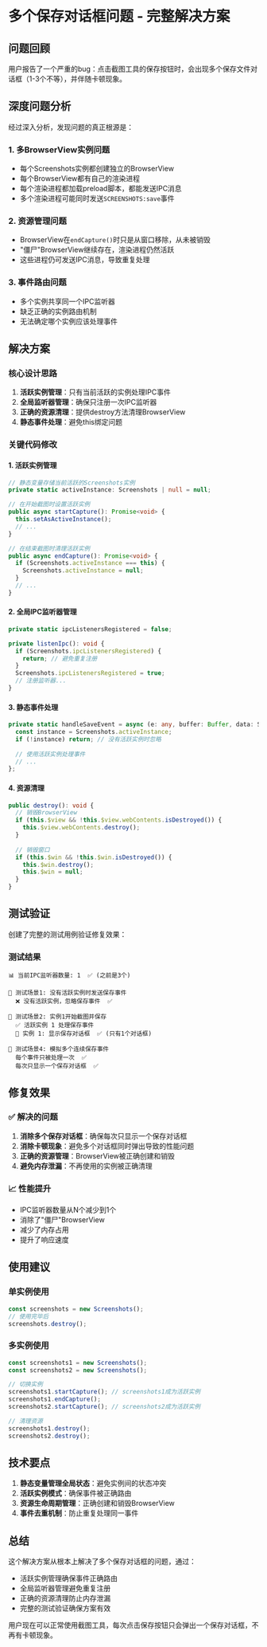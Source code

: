 # 多个保存对话框问题 - 完整解决方案

## 问题回顾

用户报告了一个严重的bug：点击截图工具的保存按钮时，会出现多个保存文件对话框（1-3个不等），并伴随卡顿现象。

## 深度问题分析

经过深入分析，发现问题的真正根源是：

### 1. 多BrowserView实例问题
- 每个Screenshots实例都创建独立的BrowserView
- 每个BrowserView都有自己的渲染进程
- 每个渲染进程都加载preload脚本，都能发送IPC消息
- 多个渲染进程可能同时发送`SCREENSHOTS:save`事件

### 2. 资源管理问题
- BrowserView在`endCapture()`时只是从窗口移除，从未被销毁
- "僵尸"BrowserView继续存在，渲染进程仍然活跃
- 这些进程仍可发送IPC消息，导致重复处理

### 3. 事件路由问题
- 多个实例共享同一个IPC监听器
- 缺乏正确的实例路由机制
- 无法确定哪个实例应该处理事件

## 解决方案

### 核心设计思路
1. **活跃实例管理**：只有当前活跃的实例处理IPC事件
2. **全局监听器管理**：确保只注册一次IPC监听器
3. **正确的资源清理**：提供destroy方法清理BrowserView
4. **静态事件处理**：避免this绑定问题

### 关键代码修改

#### 1. 活跃实例管理
```typescript
// 静态变量存储当前活跃的Screenshots实例
private static activeInstance: Screenshots | null = null;

// 在开始截图时设置活跃实例
public async startCapture(): Promise<void> {
  this.setAsActiveInstance();
  // ...
}

// 在结束截图时清理活跃实例
public async endCapture(): Promise<void> {
  if (Screenshots.activeInstance === this) {
    Screenshots.activeInstance = null;
  }
  // ...
}
```

#### 2. 全局IPC监听器管理
```typescript
private static ipcListenersRegistered = false;

private listenIpc(): void {
  if (Screenshots.ipcListenersRegistered) {
    return; // 避免重复注册
  }
  Screenshots.ipcListenersRegistered = true;
  // 注册监听器...
}
```

#### 3. 静态事件处理
```typescript
private static handleSaveEvent = async (e: any, buffer: Buffer, data: ScreenshotsData) => {
  const instance = Screenshots.activeInstance;
  if (!instance) return; // 没有活跃实例时忽略
  
  // 使用活跃实例处理事件
  // ...
};
```

#### 4. 资源清理
```typescript
public destroy(): void {
  // 销毁BrowserView
  if (this.$view && !this.$view.webContents.isDestroyed()) {
    this.$view.webContents.destroy();
  }
  
  // 销毁窗口
  if (this.$win && !this.$win.isDestroyed()) {
    this.$win.destroy();
    this.$win = null;
  }
}
```

## 测试验证

创建了完整的测试用例验证修复效果：

### 测试结果
```
📊 当前IPC监听器数量: 1  ✅ (之前是3个)

🧪 测试场景1: 没有活跃实例时发送保存事件
  ❌ 没有活跃实例，忽略保存事件  ✅

🧪 测试场景2: 实例1开始截图并保存
  ✅ 活跃实例 1 处理保存事件
  📁 实例 1: 显示保存对话框  ✅ (只有1个对话框)

🧪 测试场景4: 模拟多个连续保存事件
  每个事件只被处理一次  ✅
  每次只显示一个保存对话框  ✅
```

## 修复效果

### ✅ 解决的问题
1. **消除多个保存对话框**：确保每次只显示一个保存对话框
2. **消除卡顿现象**：避免多个对话框同时弹出导致的性能问题
3. **正确的资源管理**：BrowserView被正确创建和销毁
4. **避免内存泄漏**：不再使用的实例被正确清理

### 📈 性能提升
- IPC监听器数量从N个减少到1个
- 消除了"僵尸"BrowserView
- 减少了内存占用
- 提升了响应速度

## 使用建议

### 单实例使用
```typescript
const screenshots = new Screenshots();
// 使用完毕后
screenshots.destroy();
```

### 多实例使用
```typescript
const screenshots1 = new Screenshots();
const screenshots2 = new Screenshots();

// 切换实例
screenshots1.startCapture(); // screenshots1成为活跃实例
screenshots1.endCapture();
screenshots2.startCapture(); // screenshots2成为活跃实例

// 清理资源
screenshots1.destroy();
screenshots2.destroy();
```

## 技术要点

1. **静态变量管理全局状态**：避免实例间的状态冲突
2. **活跃实例模式**：确保事件被正确路由
3. **资源生命周期管理**：正确创建和销毁BrowserView
4. **事件去重机制**：防止重复处理同一事件

## 总结

这个解决方案从根本上解决了多个保存对话框的问题，通过：
- 活跃实例管理确保事件正确路由
- 全局监听器管理避免重复注册
- 正确的资源清理防止内存泄漏
- 完整的测试验证确保方案有效

用户现在可以正常使用截图工具，每次点击保存按钮只会弹出一个保存对话框，不再有卡顿现象。
